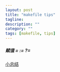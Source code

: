 ```yaml
---
layout: post
title: "makefile tips"
tagline: 
description: ""
category: ""
tags: [makefile, tips]
---
```



##### 赋值 = := ?=
[小总结][1]






[1]: http://bbs.csdn.net/topics/270070764
